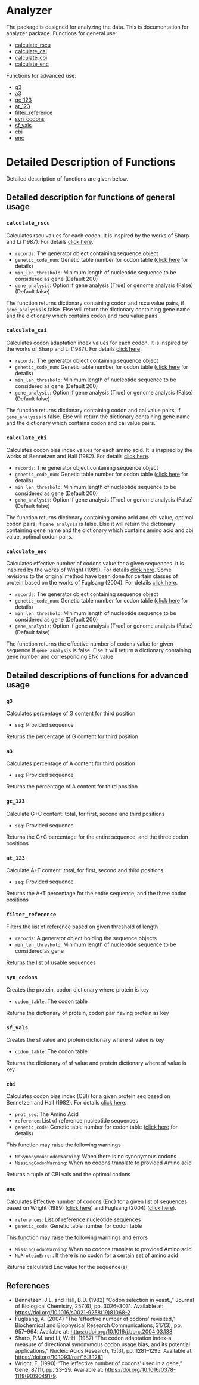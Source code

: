 # Analyzer

The package is designed for analyzing the data. This is documentation for analyzer package.
Functions for general use:

- [calculate_rscu](#calculate_rscu)
- [calculate_cai](#calculate_cai)
- [calculate_cbi](#calculate_cbi)
- [calculate_enc](#calculate_enc)

Functions for advanced use:

- [g3](#g3)
- [a3](#a3)
- [gc_123](#gc_123)
- [at_123](#at_123)
- [filter_reference](#filter_reference)
- [syn_codons](#syn_codons)
- [sf_vals](#sf_vals)
- [cbi](#cbi)
- [enc](#enc)

# Detailed Description of Functions

Detailed description of functions are given below.

## Detailed description for functions of general usage

### `calculate_rscu`

Calculates rscu values for each codon. It is inspired by the works of Sharp and Li (1987). For
details [click here](https://doi.org/10.1093/nar/15.3.1281).

- `records`: The generator object containing sequence object
- `genetic_code_num`: Genetic table number for codon
  table ([click here](https://www.ncbi.nlm.nih.gov/Taxonomy/Utils/wprintgc.cgi) for details)
- `min_len_threshold`: Minimum length of nucleotide sequence to be considered as gene (Default 200)
- `gene_analysis`: Option if gene analysis (True) or genome analysis (False) (Default false)

The function returns dictionary containing codon and rscu value pairs, if `gene_analysis` is false. Else will return the
dictionary containing gene name and the dictionary which contains codon and rscu value pairs.

### `calculate_cai`

Calculates codon adaptation index values for each codon. It is inspired by the works of Sharp and Li (1987). For
details [click here](https://doi.org/10.1093/nar/15.3.1281).

- `records`: The generator object containing sequence object
- `genetic_code_num`: Genetic table number for codon
  table ([click here](https://www.ncbi.nlm.nih.gov/Taxonomy/Utils/wprintgc.cgi) for details)
- `min_len_threshold`: Minimum length of nucleotide sequence to be considered as gene (Default 200)
- `gene_analysis`: Option if gene analysis (True) or genome analysis (False) (Default false)

The function returns dictionary containing codon and cai value pairs, if `gene_analysis` is false. Else will return the
dictionary containing gene name and the dictionary which contains codon and cai value pairs.

### `calculate_cbi`

Calculates codon bias index values for each amino acid. It is inspired by the works of Bennetzen and Hall (1982). For
details [click here](https://doi.org/10.1016/S0021-9258(19)81068-2).

- `records`: The generator object containing sequence object
- `genetic_code_num`: Genetic table number for codon
  table ([click here](https://www.ncbi.nlm.nih.gov/Taxonomy/Utils/wprintgc.cgi) for details)
- `min_len_threshold`: Minimum length of nucleotide sequence to be considered as gene (Default 200)
- `gene_analysis`: Option if gene analysis (True) or genome analysis (False) (Default false)

The function returns dictionary containing amino acid and cbi value, optimal codon pairs, if `gene_analysis` is false.
Else it will return the dictionary containing gene name and the dictionary which contains amino acid and cbi value,
optimal codon pairs.

### `calculate_enc`

Calculates effective number of codons value for a given sequences. It is inspired by the works of Wright (1989). For
details [click here](https://doi.org/10.1016/0378-1119(90)90491-9). Some revisions to the original method have been done
for certain classes of
protein based on the works of Fuglsang (2004). For details [click here](https://doi.org/10.1016/j.bbrc.2004.03.138).

- `records`: The generator object containing sequence object
- `genetic_code_num`: Genetic table number for codon
  table ([click here](https://www.ncbi.nlm.nih.gov/Taxonomy/Utils/wprintgc.cgi) for details)
- `min_len_threshold`: Minimum length of nucleotide sequence to be considered as gene (Default 200)
- `gene_analysis`: Option if gene analysis (True) or genome analysis (False) (Default false)

The function returns the effective number of codons value for given sequence if `gene_analysis` is false. Else it will
return a dictionary containing gene number and corresponding ENc value

## Detailed descriptions of functions for advanced usage

### `g3`

Calculates percentage of G content for third position

- `seq`: Provided sequence

Returns the percentage of G content for third position

### `a3`

Calculates percentage of A content for third position

- `seq`: Provided sequence

Returns the percentage of A content for third position

### `gc_123`

Calculate G+C content: total, for first, second and third positions

- `seq`: Provided sequence

Returns the G+C percentage for the entire sequence, and the three codon positions

### `at_123`

Calculate A+T content: total, for first, second and third positions

- `seq`: Provided sequence

Returns the A+T percentage for the entire sequence, and the three codon positions

### `filter_reference`

Filters the list of reference based on given threshold of length

- `records`: A generator object holding the sequence objects
- `min_len_threshold`: Minimum length of nucleotide sequence to be considered as gene

Returns the list of usable sequences

### `syn_codons`

Creates the protein, codon dictionary where protein is key

- `codon_table`: The codon table

Returns the dictionary of protein, codon pair having protein as key

### `sf_vals`

Creates the sf value and protein dictionary where sf value is key

- `codon_table`: The codon table

Returns the dictionary of sf value and protein dictionary where sf value is key

### `cbi`

Calculates codon bias index (CBI) for a given protein seq based on Bennetzen and Hall (1982). For
details [click here](https://doi.org/10.1016/S0021-9258(19)81068-2).

- `prot_seq`: The Amino Acid
- `reference`: List of reference nucleotide sequences
- `genetic_code`: Genetic table number for codon
  table ([click here](https://www.ncbi.nlm.nih.gov/Taxonomy/Utils/wprintgc.cgi) for details)

This function may raise the following warnings

- `NoSynonymousCodonWarning`: When there is no synonymous codons
- `MissingCodonWarning`: When no codons translate to provided Amino acid

Returns a tuple of CBI vals and the optimal codons

### `enc`

Calculates Effective number of codons (Enc) for a given list of sequences based on Wright (1989)
([click here](https://doi.org/10.1016/0378-1119(90)90491-9)) and Fuglsang
(2004) ([click here](https://doi.org/10.1016/j.bbrc.2004.03.138)).

- `references`: List of reference nucleotide sequences
- `genetic_code`: Genetic table number for codon table

This function may raise the following warnings and errors

- `MissingCodonWarning`: When no codons translate to provided Amino acid
- `NoProteinError`: If there is no codon for a certain set of amino acid

Returns calculated Enc value for the sequence(s)

## References

- Bennetzen, J.L. and Hall, B.D. (1982) “Codon selection in yeast.,” Journal of Biological Chemistry, 257(6), pp.
  3026–3031. Available at: https://doi.org/10.1016/s0021-9258(19)81068-2
- Fuglsang, A. (2004) “The ‘effective number of
  codons’ revisited,” Biochemical and Biophysical Research Communications, 317(3), pp. 957–964. Available
  at: https://doi.org/10.1016/j.bbrc.2004.03.138
- Sharp, P.M. and Li, W.-H. (1987) “The codon adaptation index-a measure
  of directional synonymous codon usage bias, and its potential applications,” Nucleic Acids Research, 15(3), pp.
  1281–1295. Available at: https://doi.org/10.1093/nar/15.3.1281
- Wright, F. (1990) “The ‘effective number of codons’ used
  in a gene,” Gene, 87(1), pp. 23–29. Available at: https://doi.org/10.1016/0378-1119(90)90491-9.